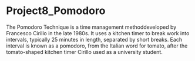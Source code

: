 # Project8_Pomodoro
The Pomodoro Technique is a time management methoddeveloped by Francesco Cirillo in the late 1980s. 
It uses a kitchen timer to break work into intervals, typically 25 minutes in length, separated by short breaks. 
Each interval is known as a pomodoro, from the Italian word for tomato, after the tomato-shaped kitchen timer Cirillo used as a university student.
